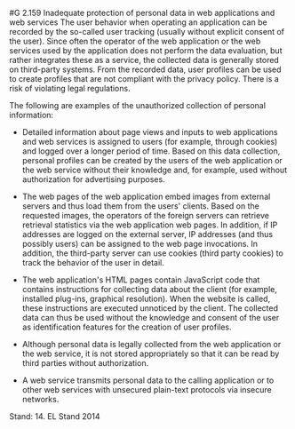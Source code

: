 #G 2.159 Inadequate protection of personal data in web applications and web services
The user behavior when operating an application can be recorded by the so-called user tracking (usually without explicit consent of the user). Since often the operator of the web application or the web services used by the application does not perform the data evaluation, but rather integrates these as a service, the collected data is generally stored on third-party systems. From the recorded data, user profiles can be used to create profiles that are not compliant with the privacy policy. There is a risk of violating legal regulations.

The following are examples of the unauthorized collection of personal information:

* Detailed information about page views and inputs to web applications and web services is assigned to users (for example, through cookies) and logged over a longer period of time. Based on this data collection, personal profiles can be created by the users of the web application or the web service without their knowledge and, for example, used without authorization for advertising purposes.


* The web pages of the web application embed images from external servers and thus load them from the users' clients. Based on the requested images, the operators of the foreign servers can retrieve retrieval statistics via the web application web pages. In addition, if IP addresses are logged on the external server, IP addresses (and thus possibly users) can be assigned to the web page invocations. In addition, the third-party server can use cookies (third party cookies) to track the behavior of the user in detail.


* The web application's HTML pages contain JavaScript code that contains instructions for collecting data about the client (for example, installed plug-ins, graphical resolution). When the website is called, these instructions are executed unnoticed by the client. The collected data can thus be used without the knowledge and consent of the user as identification features for the creation of user profiles.


* Although personal data is legally collected from the web application or the web service, it is not stored appropriately so that it can be read by third parties without authorization.


* A web service transmits personal data to the calling application or to other web services with unsecured plain-text protocols via insecure networks.


Stand: 14. EL Stand 2014



